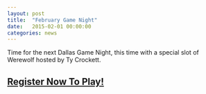 ```yaml
---
layout: post
title:  "February Game Night"
date:   2015-02-01 00:00:00
categories: news
---
```


Time for the next Dallas Game Night, this time with a special slot of Werewolf hosted by Ty Crockett.

## [Register Now To Play!](http://dallasgamenight.eventbrite.com)
